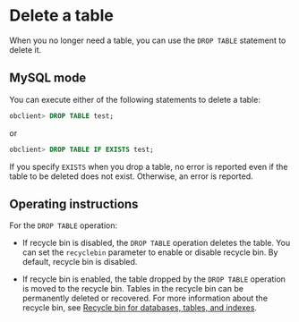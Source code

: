 Delete a table 
===================================

When you no longer need a table, you can use the `DROP TABLE` statement to delete it. 

MySQL mode 
-------------------------------

You can execute either of the following statements to delete a table:

```sql
obclient> DROP TABLE test;
```



or

```sql
obclient> DROP TABLE IF EXISTS test;
```



If you specify `EXISTS` when you drop a table, no error is reported even if the table to be deleted does not exist. Otherwise, an error is reported.

Operating instructions 
-------------------------------------------

For the `DROP TABLE` operation:

* If recycle bin is disabled, the `DROP TABLE` operation deletes the table. You can set the `recyclebin` parameter to enable or disable recycle bin. By default, recycle bin is disabled.

  

* If recycle bin is enabled, the table dropped by the `DROP TABLE` operation is moved to the recycle bin. Tables in the recycle bin can be permanently deleted or recovered. For more information about the recycle bin, see [Recycle bin for databases, tables, and indexes](../../800.high-data-availability/100.recycle-bin-management/200.recycle-bin-for-databases-tables-and-indexes.md).

  




